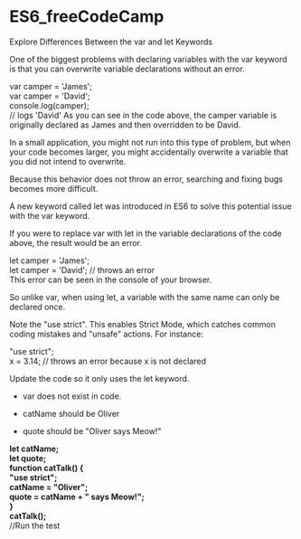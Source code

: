 # ES6_freeCodeCamp

Explore Differences Between the var and let Keywords

One of the biggest problems with declaring variables with the var keyword is that you can overwrite variable declarations without an error.

var camper = 'James';<br>
var camper = 'David';<br>
console.log(camper);<br>
// logs 'David'
As you can see in the code above, the camper variable is originally declared as James and then overridden to be David.<br>

In a small application, you might not run into this type of problem, but when your code becomes larger, you might accidentally overwrite a variable that you did not intend to overwrite.<br>

Because this behavior does not throw an error, searching and fixing bugs becomes more difficult.<br>

A new keyword called let was introduced in ES6 to solve this potential issue with the var keyword.<br>

If you were to replace var with let in the variable declarations of the code above, the result would be an error.<br>

let camper = 'James';<br>
let camper = 'David'; // throws an error <br>
This error can be seen in the console of your browser.<br>

So unlike var, when using let, a variable with the same name can only be declared once.<br>

Note the "use strict". This enables Strict Mode, which catches common coding mistakes and "unsafe" actions. For instance:<br>

"use strict";<br>
x = 3.14; // throws an error because x is not declared <br>

Update the code so it only uses the let keyword.<br>

- var does not exist in code.<br>

- catName should be Oliver<br>

- quote should be "Oliver says Meow!"<br>

<strong>let catName;</strong><br>
<strong>let quote;</strong><br>
<strong>function catTalk() {</strong><br>
<strong>"use strict";</strong><br>
<strong>catName = "Oliver";</strong><br>
<strong>quote = catName + " says Meow!";</strong><br>
<strong>}</strong><br>
<strong>catTalk();</strong><br>
//Run the test<br>
